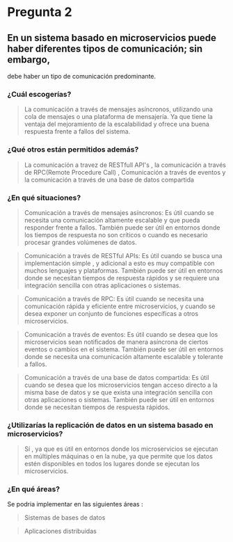 # Pregunta 2

## En un sistema basado en microservicios puede haber diferentes tipos de comunicación; sin embargo,
debe haber un tipo de comunicación predominante.
### ¿Cuál escogerías?

> La comunicación a través de mensajes asíncronos, utilizando una cola de mensajes o una plataforma de mensajería. Ya que tiene la ventaja del mejoramiento de la escalabilidad y ofrece una buena respuesta frente a fallos del sistema.

### ¿Qué otros están permitidos además?

> La comunicación a travez de RESTfull API's , la comunicación a través de RPC(Remote Procedure Call) , Comunicación a través de eventos y la comunicación a través de una base de datos compartida
### ¿En qué situaciones?

> Comunicación a través de mensajes asíncronos: Es útil cuando se necesita una comunicación altamente escalable y que pueda responder frente a fallos. También puede ser útil en entornos donde los tiempos de respuesta no son críticos o cuando es necesario procesar grandes volúmenes de datos.

> Comunicación a través de RESTful APIs: Es útil cuando se busca una implementación simple , y adicional a esto es muy compatible con muchos lenguajes y plataformas. También puede ser útil en entornos donde se necesitan tiempos de respuesta rápidos y se requiere una integración sencilla con otras aplicaciones o sistemas.

> Comunicación a través de RPC: Es útil cuando se necesita una comunicación rápida y eficiente entre microservicios, y cuando se desea exponer un conjunto de funciones específicas a otros microservicios.

> Comunicación a través de eventos: Es útil cuando se desea que los microservicios sean notificados de manera asíncrona de ciertos eventos o cambios en el sistema. También puede ser útil en entornos donde se necesita una comunicación altamente escalable y tolerante a fallos.

> Comunicación a través de una base de datos compartida: Es útil cuando se desea que los microservicios tengan acceso directo a la misma base de datos y se que exista una integración sencilla con otras aplicaciones o sistemas. También puede ser útil en entornos donde se necesitan tiempos de respuesta rápidos.


### ¿Utilizarías la replicación de datos en un sistema basado en microservicios?

> Sí , ya que es útil en entornos donde los microservicios se ejecutan en múltiples máquinas o en la nube, ya que permite que los datos estén disponibles en todos los lugares donde se ejecutan los microservicios.

### ¿En qué áreas?

Se podria implementar en las siguientes áreas :

> Sistemas de bases de datos

> Aplicaciones distribuidas






